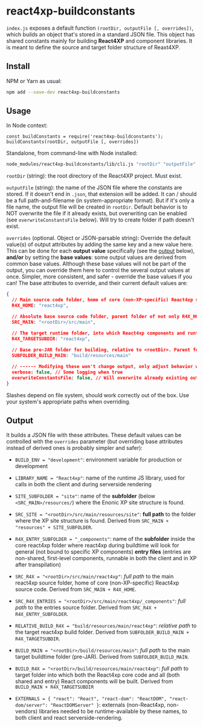# react4xp-buildconstants

`index.js` exposes a default function `(rootDir, outputFile [, overrides])`, which builds an object that's stored in a standard JSON file. This object has shared constants mainly for building **React4XP** and component libraries. It is meant to define the source and target folder structure of Reaxt4XP.

## Install

NPM or Yarn as usual:
```bash
npm add --save-dev react4xp-buildconstants
```


## Usage

In Node context:
```EcmaScript6
const buildConstants = require('react4xp-buildconstants');
buildConstants(rootDir, outputFile [, overrides])
```

Standalone, from command-line with Node installed:
```bash
node_modules/react4xp-buildconstants/lib/cli.js "rootDir" "outputFile" ["overrides"]
```

`rootDir` (string): the root directory of the React4XP project. Must exist.

`outputFile` (string): the name of the JSON file where the constants are stored. If it doesn't end in `.json`, that extension will be added. It can / should be a full path-and-filename (in system-appropriate format). But if it's only a file name, the output file will be created in `rootDir`. Default behavior is to NOT overwrite the file if it already exists, but overwriting can be enabled (see `overwriteConstantsFile` below). Will try to create folder if path doesn't exist.

`overrides` (optional. Object or JSON-parsable string): Override the default value(s) of output attributes by adding the same key and a new value here. This can be done for each __output value__ specifically (see the [output](#output) below), __and/or__ by setting the __base values__: some output values are derived from common base values. Although these base values will not be part of the output, you can override them here to control the several output values at once. Simpler, more consistent, and safer - override the base values if you can! The base attributes to override, and their current default values are:
```json
{
  // Main source code folder, home of core (non-XP-specific) React4xp source code
  R4X_HOME: "react4xp", 

  // Absolute base source code folder, parent folder of not only R4X_HOME but also Enonic XP's `resources` and `java` folders. 
  SRC_MAIN: "<rootDir>/src/main",

  // The target runtime folder, into which React4xp components and runtime stuffs are transpiled
  R4X_TARGETSUBDIR: "react4xp",                   
  
  // Base pre-JAR folder for building, relative to <rootDir>. Parent folder of R4X_TARGETSUBDIR
  SUBFOLDER_BUILD_MAIN: "build/resources/main"

  // ------ Modifying these won't change output, only adjust behavior when running:
  verbose: false, // Some logging when true
  overwriteConstantsFile: false, // Will overwrite already existing output JSON file if true
}
```

Slashes depend on file system, should work correctly out of the box. Use your system's appropriate paths when overriding.


## Output

It builds a JSON file with these attributes. These default values can be controlled with the `overrides` parameter (but overriding base attributes instead of derived ones is probably simpler and safer):

  - `BUILD_ENV = "development"`: environment variable for production or development
  
  - `LIBRARY_NAME = "React4xp"`: name of the runtime JS library, used for calls in both the client and during serverside rendering 

  - `SITE_SUBFOLDER = "site"`: name of the __subfolder__ (below `<SRC_MAIN>/resources/`) where the Enonic XP site structure is found.

  - `SRC_SITE = "<rootDir>/src/main/resources/site"`: __full path__ to the folder where the XP site structure is found. Derived from `SRC_MAIN + "resources" + SITE_SUBFOLDER`.
  
  - `R4X_ENTRY_SUBFOLDER = "_components"`: name of the __subfolder__ inside the core react4xp folder where react4xp during buildtime will look for general (not bound to specific XP components) __entry files__ (entries are non-shared, first-level components, runnable in both the client and in XP after transpilation)
  
  - `SRC_R4X = "<rootDir>/src/main/react4xp"`: _full path_ to the main react4xp source folder, home of core (non-XP-specific) React4xp source code. Derived from `SRC_MAIN + R4X_HOME`.
  
  - `SRC_R4X_ENTRIES = "<rootDir>/src/main/react4xp/_components"`: _full path_ to the entries source folder. Derived from `SRC_R4X + R4X_ENTRY_SUBFOLDER`.
  
  - `RELATIVE_BUILD_R4X = "build/resources/main/react4xp"`: _relative path_ to the target react4xp build folder. Derived from `SUBFOLDER_BUILD_MAIN + R4X_TARGETSUBDIR`.
  
  - `BUILD_MAIN = "<rootDir>/build/resources/main"`: _full path_ to the main target buildtime folder (pre-JAR). Derived from `SUBFOLDER_BUILD_MAIN`. 

  - `BUILD_R4X = "<rootDir>/build/resources/main/react4xp"`: _full path_ to target folder into which both the React4xp core code and all (both shared and entry) React components will be built. Derived from `BUILD_MAIN + R4X_TARGETSUBDIR`
  
  - `EXTERNALS = { "react": "React", "react-dom": "ReactDOM", "react-dom/server": "ReactDOMServer" }`: externals (non-React4xp, non-vendors) libraries needed to be runtime-available by these names, to both client and react serverside-rendering.
